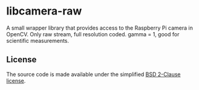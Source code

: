 # libcamera-raw
A small wrapper library that provides access to the Raspberry Pi camera in OpenCV. Only raw stream, full resolution coded.
gamma = 1, good for scientific measurements.

License
-------

The source code is made available under the simplified [BSD 2-Clause license](https://spdx.org/licenses/BSD-2-Clause.html).
